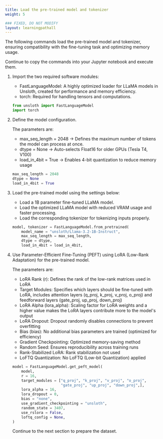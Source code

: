 ```yaml
---
title: Load the pre-trained model and tokenizer
weight: 5

### FIXED, DO NOT MODIFY
layout: learningpathall
---
```


The following commands load the pre-trained model and tokenizer, ensuring compatibility with the fine-tuning task and optimizing memory usage.

Continue to copy the commands into your Jupyter notebook and execute them. 

1. Import the two required software modules:

    - FastLanguageModel: A highly optimized loader for LLaMA models in Unsloth, created for performance and memory efficiency.
    - torch: Required for handling tensors and computations.

    ```python
    from unsloth import FastLanguageModel
    import torch
    ```

2. Define the model configuration. 

    The parameters are:

    - max_seq_length = 2048 → Defines the maximum number of tokens the model can process at once.
    - dtype = None → Auto-selects Float16 for older GPUs (Tesla T4, V100)
    - load_in_4bit = True → Enables 4-bit quantization to reduce memory usage

    ```python
    max_seq_length = 2048  
    dtype = None          
    load_in_4bit = True
    ```

3. Load the pre-trained model using the settings below:

    - Load a 1B parameter fine-tuned LLaMA model.
    - Load the optimized LLaMA model with reduced VRAM usage and faster processing.
    - Load the corresponding tokenizer for tokenizing inputs properly.

    ```python
    model, tokenizer = FastLanguageModel.from_pretrained(
        model_name = "unsloth/Llama-3.2-1B-Instruct", 
        max_seq_length = max_seq_length,
        dtype = dtype,
        load_in_4bit = load_in_4bit,
    ```

4. Use Parameter-Efficient Fine-Tuning (PEFT) using LoRA (Low-Rank Adaptation) for the pre-trained model.

    The parameters are:

    - LoRA Rank (r): Defines the rank of the low-rank matrices used in LoRA
    - Target Modules: Specifies which layers should be fine-tuned with LoRA, includes attention layers (q_proj, k_proj, v_proj, o_proj) and feedforward layers (gate_proj, up_proj, down_proj)
    - LoRA Alpha (lora_alpha): Scaling factor for LoRA weights and a higher value makes the LoRA layers contribute more to the model's output
    - LoRA Dropout: Dropout randomly disables connections to prevent overfitting
    - Bias (bias): No additional bias parameters are trained (optimized for efficiency)
    - Gradient Checkpointing: Optimized memory-saving method
    - Random Seed: Ensures reproducibility across training runs
    - Rank-Stabilized LoRA: Rank stabilization not used
    - LoFTQ Quantization: No LoFTQ (Low-bit Quantization) applied

    ```python
    model = FastLanguageModel.get_peft_model(
        model,
        r = 16, 
        target_modules = ["q_proj", "k_proj", "v_proj", "o_proj",
                          "gate_proj", "up_proj", "down_proj",],
        lora_alpha = 16,
        lora_dropout = 0, 
        bias = "none",    
        use_gradient_checkpointing = "unsloth", 
        random_state = 3407,
        use_rslora = False,  
        loftq_config = None, 
    )
    ```

    Continue to the next section to prepare the dataset. 